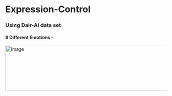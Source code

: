 # Expression-Control


### Using Dair-Ai data set 
#### 6 Different Emotions - 

<img width="855" height="141" alt="image" src="https://github.com/user-attachments/assets/e470c824-7509-46d9-a4dd-b7b552dedae1" />

